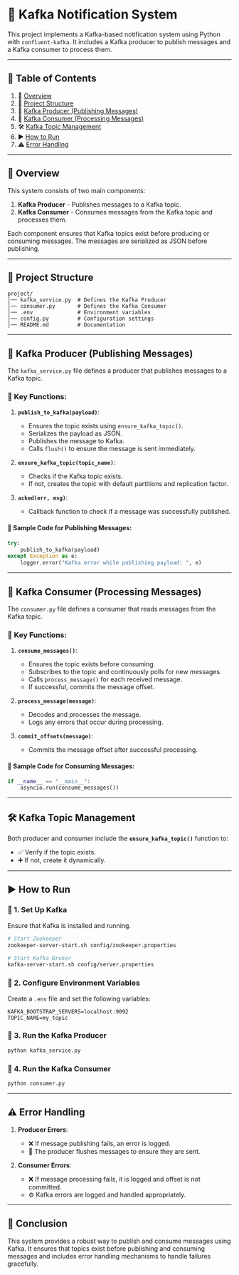 # 📌 Kafka Notification System

This project implements a Kafka-based notification system using Python with `confluent-kafka`. It includes a Kafka producer to publish messages and a Kafka consumer to process them.

---

## 📜 Table of Contents
1. 📝 [Overview](#-overview)
2. 📂 [Project Structure](#-project-structure)
3. 🚀 [Kafka Producer (Publishing Messages)](#-kafka-producer-publishing-messages)
4. 🎯 [Kafka Consumer (Processing Messages)](#-kafka-consumer-processing-messages)
5. 🛠 [Kafka Topic Management](#-kafka-topic-management)
6. ▶️ [How to Run](#-how-to-run)
7. ⚠️ [Error Handling](#-error-handling)

---

## 📝 Overview
This system consists of two main components:
1. **Kafka Producer** - Publishes messages to a Kafka topic.
2. **Kafka Consumer** - Consumes messages from the Kafka topic and processes them.

Each component ensures that Kafka topics exist before producing or consuming messages. The messages are serialized as JSON before publishing.

---

## 📂 Project Structure
```
project/
│── kafka_service.py  # Defines the Kafka Producer
│── consumer.py       # Defines the Kafka Consumer
│── .env              # Environment variables
│── config.py         # Configuration settings
│── README.md         # Documentation
```

---

## 🚀 Kafka Producer (Publishing Messages)
The `kafka_service.py` file defines a producer that publishes messages to a Kafka topic.

### 🔹 Key Functions:
1. **`publish_to_kafka(payload)`**: 
   - Ensures the topic exists using `ensure_kafka_topic()`.
   - Serializes the payload as JSON.
   - Publishes the message to Kafka.
   - Calls `flush()` to ensure the message is sent immediately.

2. **`ensure_kafka_topic(topic_name)`**: 
   - Checks if the Kafka topic exists.
   - If not, creates the topic with default partitions and replication factor.

3. **`acked(err, msg)`**: 
   - Callback function to check if a message was successfully published.

#### 📌 Sample Code for Publishing Messages:
```python
try:
    publish_to_kafka(payload)
except Exception as e:
    logger.error("Kafka error while publishing payload: ", e)
```

---

## 🎯 Kafka Consumer (Processing Messages)
The `consumer.py` file defines a consumer that reads messages from the Kafka topic.

### 🔹 Key Functions:
1. **`consume_messages()`**: 
   - Ensures the topic exists before consuming.
   - Subscribes to the topic and continuously polls for new messages.
   - Calls `process_message()` for each received message.
   - If successful, commits the message offset.

2. **`process_message(message)`**: 
   - Decodes and processes the message.
   - Logs any errors that occur during processing.

3. **`commit_offsets(message)`**: 
   - Commits the message offset after successful processing.

#### 📌 Sample Code for Consuming Messages:
```python
if __name__ == "__main__":
    asyncio.run(consume_messages())
```

---

## 🛠 Kafka Topic Management
Both producer and consumer include the **`ensure_kafka_topic()`** function to:
- ✅ Verify if the topic exists.
- ➕ If not, create it dynamically.

---

## ▶️ How to Run
### 🔧 1. Set Up Kafka
Ensure that Kafka is installed and running.

```sh
# Start Zookeeper
zookeeper-server-start.sh config/zookeeper.properties

# Start Kafka Broker
kafka-server-start.sh config/server.properties
```

### 🔧 2. Configure Environment Variables
Create a `.env` file and set the following variables:
```env
KAFKA_BOOTSTRAP_SERVERS=localhost:9092
TOPIC_NAME=my_topic
```

### 🔧 3. Run the Kafka Producer
```sh
python kafka_service.py
```

### 🔧 4. Run the Kafka Consumer
```sh
python consumer.py
```

---

## ⚠️ Error Handling
1. **Producer Errors**:
   - ❌ If message publishing fails, an error is logged.
   - 🔄 The producer flushes messages to ensure they are sent.

2. **Consumer Errors**:
   - ❌ If message processing fails, it is logged and offset is not committed.
   - ⚙️ Kafka errors are logged and handled appropriately.

---

## 🎯 Conclusion
This system provides a robust way to publish and consume messages using Kafka. It ensures that topics exist before publishing and consuming messages and includes error handling mechanisms to handle failures gracefully.

